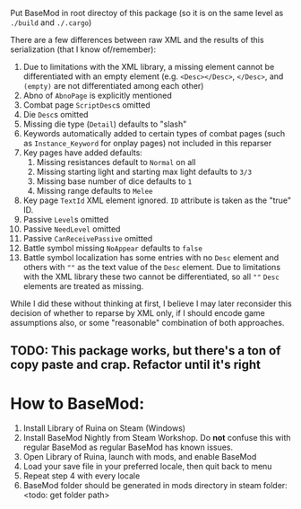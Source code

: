 Put BaseMod in root directoy of this package (so it is on the same level as `./build` and `./.cargo`)

There are a few differences between raw XML and the results of this serialization (that I know of/remember):
1. Due to limitations with the XML library, a missing element cannot be differentiated with an empty element (e.g. `<Desc></Desc>`, `</Desc>`, and `(empty)` are not differentiated among each other)
2. Abno of `AbnoPage` is explicitly mentioned
3. Combat page `ScriptDesc`s omitted
4. Die `Desc`s omitted
5. Missing die type (`Detail`) defaults to "slash"
6. Keywords automatically added to certain types of combat pages (such as `Instance_Keyword` for onplay pages) not included in this reparser
7. Key pages have added defaults:
   1. Missing resistances default to `Normal` on all
   2. Missing starting light and starting max light defaults to `3/3`
   3. Missing base number of dice defaults to `1`
   4. Missing range defaults to `Melee`
8. Key page `TextId` XML element ignored. `ID` attribute is taken as the "true" ID.
9. Passive `Level`s omitted
10. Passive `NeedLevel` omitted
11. Passive `CanReceivePassive` omitted
12. Battle symbol missing `NoAppear` defaults to `false`
13. Battle symbol localization has some entries with no `Desc` element and others with `""` as the text value of the `Desc` element. Due to limitations with the XML library these two cannot be differentiated, so all `""` `Desc` elements are treated as missing.

While I did these without thinking at first, I believe I may later reconsider this decision of whether to reparse by XML only, if I should encode game assumptions also, or some "reasonable" combination of both approaches.

## TODO: This package works, but there's a ton of copy paste and crap. Refactor until it's right

# How to BaseMod:

1. Install Library of Ruina on Steam (Windows)
2. Install BaseMod Nightly from Steam Workshop. Do **not** confuse this with regular BaseMod as regular BaseMod has known issues.
3. Open Library of Ruina, launch with mods, and enable BaseMod
4. Load your save file in your preferred locale, then quit back to menu
5. Repeat step 4 with every locale
6. BaseMod folder should be generated in mods directory in steam folder: <todo: get folder path>

